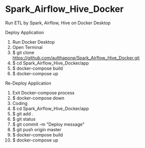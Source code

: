 # Spark_Airflow_Hive_Docker
Run ETL by Spark, Airflow, Hive on Docker Desktop

Deploy Application
1. Run Docker Desktop
2. Open Terminal
3. $ git clone https://github.com/autthapone/Spark_Airflow_Hive_Docker.git
4. $ cd Spark_Airflow_Hive_Docker/app
5. $ docker-compose build
6. $ docker-compose up

Re-Deploy Application
1. Exit Docker-compose process
2. $ docker-compose down
3. Coding
4. $ cd Spark_Airflow_Hive_Docker/app
5. $ git add .
6. $ git status
7. $ git commit -m "Deploy message"
8. $ git push origin master
9. $ docker-compose build
10. $ docker-compose up
